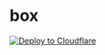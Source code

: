 # box

[![Deploy to Cloudflare](https://static.cloudflareinsights.com/badges/deploy-to-cloudflare.svg)](https://dash.cloudflare.com/?to=/:e10a413c33d006b7a7a6438cd9fb5ab2/workers/new?repo=IonTeLOS/box)
